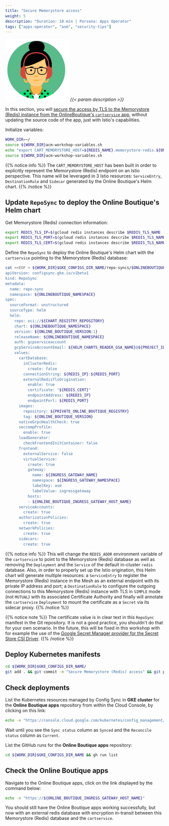 ```yaml
---
title: "Secure Memorystore access"
weight: 5
description: "Duration: 10 min | Persona: Apps Operator"
tags: ["apps-operator", "asm", "security-tips"]
---
```

![Apps Operator](/images/apps-operator.png)
_{{< param description >}}_

In this section, you will [secure the access by TLS to the Memorystore (Redis) instance from the OnlineBoutique's `cartservice` app](https://medium.com/google-cloud/64b71969318d), without updating the source code of the app, just with Istio's capabilities.

Initialize variables:
```Bash
WORK_DIR=~/
source ${WORK_DIR}acm-workshop-variables.sh
echo "export CART_MEMORYSTORE_HOST=${REDIS_NAME}.memorystore-redis.${ONLINEBOUTIQUE_NAMESPACE}" >> ${WORK_DIR}acm-workshop-variables.sh
source ${WORK_DIR}acm-workshop-variables.sh
```
{{% notice info %}}
The `CART_MEMORYSTORE_HOST` has been built in order to explicitly represent the Memorystore (Redis) endpoint on an Istio perspective. This name will be leveraged in 3 Istio resources: `ServiceEntry`, `DestinationRule` and `Sidecar` generated by the Online Boutique's Helm chart.
{{% /notice %}}

## Update `RepoSync` to deploy the Online Boutique's Helm chart

Get Memorystore (Redis) connection information:
```Bash
export REDIS_TLS_IP=$(gcloud redis instances describe $REDIS_TLS_NAME --region $GKE_LOCATION --project $TENANT_PROJECT_ID --format='get(host)')
export REDIS_TLS_PORT=$(gcloud redis instances describe $REDIS_TLS_NAME --region $GKE_LOCATION --project $TENANT_PROJECT_ID --format='get(port)')
export REDIS_TLS_CERT=$(gcloud redis instances describe $REDIS_TLS_NAME --region $GKE_LOCATION --project $TENANT_PROJECT_ID --format 'get(serverCaCerts[0].cert)')
```

Define the `RepoSync` to deploy the Online Boutique's Helm chart with the `cartservice` pointing to the Memorystore (Redis) database:
```Bash
cat <<EOF > ${WORK_DIR}$GKE_CONFIGS_DIR_NAME/repo-syncs/$ONLINEBOUTIQUE_NAMESPACE/repo-sync.yaml
apiVersion: configsync.gke.io/v1beta1
kind: RepoSync
metadata:
  name: repo-sync
  namespace: ${ONLINEBOUTIQUE_NAMESPACE}
spec:
  sourceFormat: unstructured
  sourceType: helm
  helm:
    repo: oci://${CHART_REGISTRY_REPOSITORY}
    chart: ${ONLINEBOUTIQUE_NAMESPACE}
    version: ${ONLINE_BOUTIQUE_VERSION:1}
    releaseName: ${ONLINEBOUTIQUE_NAMESPACE}
    auth: gcpserviceaccount
    gcpServiceAccountEmail: ${HELM_CHARTS_READER_GSA_NAME}@${PROJECT_ID}.iam.gserviceaccount.com
    values:
      cartDatabase:
        inClusterRedis:
          create: false
        connectionString: ${REDIS_IP}:${REDIS_PORT}
        externalRedisTlsOrigination:
          enable: true
          certificate: "${REDIS_CERT}"
          endpointAddress: ${REDIS_IP}
          endpointPort: ${REDIS_PORT}
      images:
        repository: ${PRIVATE_ONLINE_BOUTIQUE_REGISTRY}
        tag: ${ONLINE_BOUTIQUE_VERSION}
      nativeGrpcHealthCheck: true
      seccompProfile:
        enable: true
      loadGenerator:
        checkFrontendInitContainer: false
      frontend:
        externalService: false
        virtualService:
          create: true
          gateway:
            name: ${INGRESS_GATEWAY_NAME}
            namespace: ${INGRESS_GATEWAY_NAMESPACE}
            labelKey: asm
            labelValue: ingressgateway
          hosts:
          - ${ONLINE_BOUTIQUE_INGRESS_GATEWAY_HOST_NAME}
      serviceAccounts:
        create: true
      authorizationPolicies:
        create: true
      networkPolicies:
        create: true
      sidecars:
        create: true
```

{{% notice info %}}
This will change the `REDIS_ADDR` environment variable of the `cartservice` to point to the Memorystore (Redis) database as well as removing the `Deployment` and the `Service` of the default in-cluster `redis` database. Also, in order to properly set up the Istio origination, this Helm chart will generate multiple resources: a `ServiceEntry` to register the Memorystore (Redis) instance in the Mesh as an external endpoint with its private IP address and port; a `DestinationRule` to configure the outgoing connections to this Memorystore (Redis) instance with TLS in `SIMPLE` mode (not `MUTUAL`) with its associated Certificate Authority and finally will annotate the `cartservice` `Deployment` to mount the certificate as a `Secret` via its sidecar proxy.
{{% /notice %}}

{{% notice note %}}
The certificate value is in clear text in this `RepoSync` manifest in the Git repository. It is not a good practice, you shouldn't do that for your own scenario. In the future, this will be fixed in this workshop with for example the use of the [Google Secret Manager provider for the Secret Store CSI Driver](https://github.com/GoogleCloudPlatform/secrets-store-csi-driver-provider-gcp).
{{% /notice %}}

## Deploy Kubernetes manifests

```Bash
cd ${WORK_DIR}$GKE_CONFIGS_DIR_NAME/
git add . && git commit -m "Secure Memorystore (Redis) access" && git push origin main
```

## Check deployments

List the Kubernetes resources managed by Config Sync in **GKE cluster** for the **Online Boutique apps** repository from within the Cloud Console, by clicking on this link:
```Bash
echo -e "https://console.cloud.google.com/kubernetes/config_management/packages?project=${TENANT_PROJECT_ID}"
```
Wait until you see the `Sync status` column as `Synced` and the `Reconcile status` column as `Current`.

List the GitHub runs for the **Online Boutique apps** repository:
```Bash
cd ${WORK_DIR}$GKE_CONFIGS_DIR_NAME && gh run list
```

## Check the Online Boutique apps

Navigate to the Online Boutique apps, click on the link displayed by the command below:
```Bash
echo -e "https://${ONLINE_BOUTIQUE_INGRESS_GATEWAY_HOST_NAME}"
```

You should still have the Online Boutique apps working successfully, but now with an external redis database with encryption in-transit between this Memorystore (Redis) database and the `cartservice`.